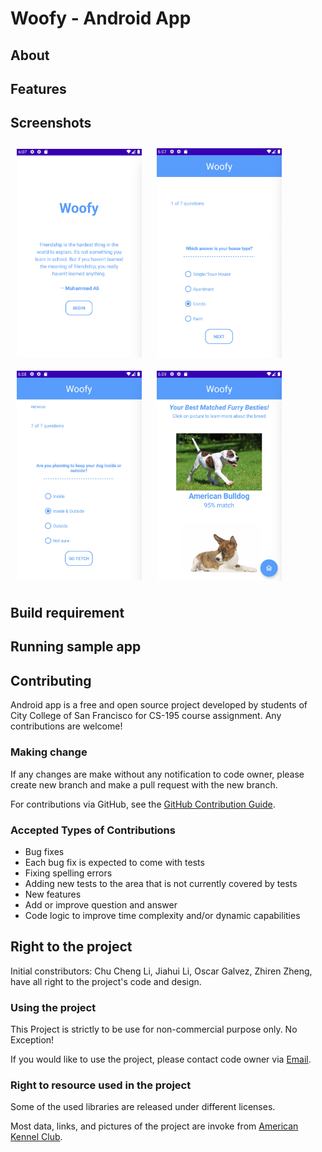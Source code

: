 # Woofy - Android App





## About

## Features

## Screenshots

[<img src="/README/LandingPage.jpeg" align="center"
width="200"
    hspace="10" vspace="10">](/README/LandingPage.jpeg)
[<img src="/README/FirstQuestionPage.jpeg" align="center"
width="200"
    hspace="10" vspace="10">](/README/LandingPage.jpeg)
[<img src="/README/LastQuestionPage.jpeg" align="center"
width="200"
    hspace="10" vspace="10">](/README/LandingPage.jpeg)
[<img src="/README/ResultPage.jpeg" align="center"
width="200"
    hspace="10" vspace="10">](/README/LandingPage.jpeg)

## Build requirement

## Running sample app

## Contributing

Android app is a free and open source project developed by students of City College of San Francisco for CS-195 course assignment.
Any contributions are welcome!

### Making change

If any changes are make without any notification to code owner, please create new branch and make a pull request with the new branch.

For contributions via GitHub, see the [GitHub Contribution Guide](CONTRIBUTING.md).

### Accepted Types of Contributions
* Bug fixes
* Each bug fix is expected to come with tests
* Fixing spelling errors
* Adding new tests to the area that is not currently covered by tests
* New features
* Add or improve question and answer
* Code logic to improve time complexity and/or dynamic capabilities

## Right to the project

Initial constributors: Chu Cheng Li, Jiahui Li, Oscar Galvez, Zhiren Zheng, have all right to the project's code and design.

### Using the project

This Project is strictly to be use for non-commercial purpose only. No Exception!

If you would like to use the project, please contact code owner via [Email](mailto:woofnumberone@gmail.com).

### Right to resource used in the project

Some of the used libraries are released under different licenses.

Most data, links, and pictures of the project are invoke from [American Kennel Club](https://www.akc.org).
